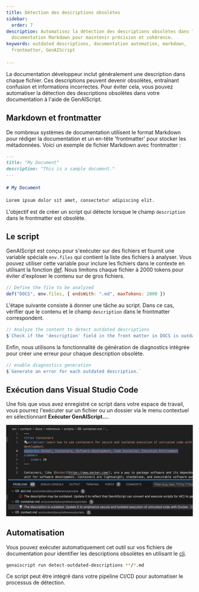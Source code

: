 ```yaml
---
title: Détection des descriptions obsolètes
sidebar:
  order: 7
description: Automatisez la détection des descriptions obsolètes dans la
  documentation Markdown pour maintenir précision et cohérence.
keywords: outdated descriptions, documentation automation, markdown,
  frontmatter, GenAIScript

---
```


La documentation développeur inclut généralement une description dans chaque fichier. Ces descriptions peuvent devenir obsolètes, entraînant confusion et informations incorrectes. Pour éviter cela, vous pouvez automatiser la détection des descriptions obsolètes dans votre documentation à l'aide de GenAIScript.

## Markdown et frontmatter

De nombreux systèmes de documentation utilisent le format Markdown pour rédiger la documentation et un en-tête 'frontmatter' pour stocker les métadonnées. Voici un exemple de fichier Markdown avec frontmatter :

```markdown
---
title: "My Document"
description: "This is a sample document."
---

# My Document

Lorem ipsum dolor sit amet, consectetur adipiscing elit.
```

L'objectif est de créer un script qui détecte lorsque le champ `description` dans le frontmatter est obsolète.

## Le script

GenAIScript est conçu pour s'exécuter sur des fichiers et fournit une variable spéciale `env.files` qui contient la liste des fichiers à analyser. Vous pouvez utiliser cette variable pour inclure les fichiers dans le contexte en utilisant la fonction [def](../../reference/scripts/context/). Nous limitons chaque fichier à 2000 tokens pour éviter d'exploser le contenu sur de gros fichiers.

```js title="detect-outdated-descriptions.genai.mjs"
// Define the file to be analyzed
def("DOCS", env.files, { endsWith: ".md", maxTokens: 2000 })
```

L'étape suivante consiste à donner une tâche au script. Dans ce cas, vérifier que le contenu et le champ `description` dans le frontmatter correspondent.

```js
// Analyze the content to detect outdated descriptions
$`Check if the 'description' field in the front matter in DOCS is outdated.`
```

Enfin, nous utilisons la fonctionnalité de génération de diagnostics intégrée pour créer une erreur pour chaque description obsolète.

```js
// enable diagnostics generation
$`Generate an error for each outdated description.`
```

## Exécution dans Visual Studio Code

Une fois que vous avez enregistré ce script dans votre espace de travail, vous pourrez l'exécuter sur un fichier ou un dossier via le menu contextuel en sélectionnant **Exécuter GenAIScript...**.

![Une fenêtre d'éditeur de code affiche un fichier Markdown avec des métadonnées pour une page de documentation intitulée "Containers". Les champs description et mots-clés sont mis en évidence. En bas, des avertissements dans l'onglet des problèmes indiquent des descriptions obsolètes.](../../../../assets/detect-outdated-descriptions.png)

## Automatisation

Vous pouvez exécuter automatiquement cet outil sur vos fichiers de documentation pour identifier les descriptions obsolètes en utilisant le [cli](../../reference/cli/).

```sh
genaiscript run detect-outdated-descriptions **/*.md
```

Ce script peut être intégré dans votre pipeline CI/CD pour automatiser le processus de détection.
